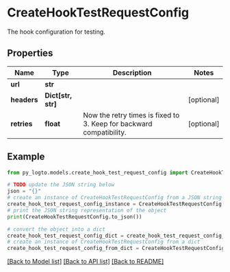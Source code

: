 # CreateHookTestRequestConfig

The hook configuration for testing.

## Properties

Name | Type | Description | Notes
------------ | ------------- | ------------- | -------------
**url** | **str** |  | 
**headers** | **Dict[str, str]** |  | [optional] 
**retries** | **float** | Now the retry times is fixed to 3. Keep for backward compatibility. | [optional] 

## Example

```python
from py_logto.models.create_hook_test_request_config import CreateHookTestRequestConfig

# TODO update the JSON string below
json = "{}"
# create an instance of CreateHookTestRequestConfig from a JSON string
create_hook_test_request_config_instance = CreateHookTestRequestConfig.from_json(json)
# print the JSON string representation of the object
print(CreateHookTestRequestConfig.to_json())

# convert the object into a dict
create_hook_test_request_config_dict = create_hook_test_request_config_instance.to_dict()
# create an instance of CreateHookTestRequestConfig from a dict
create_hook_test_request_config_from_dict = CreateHookTestRequestConfig.from_dict(create_hook_test_request_config_dict)
```
[[Back to Model list]](../README.md#documentation-for-models) [[Back to API list]](../README.md#documentation-for-api-endpoints) [[Back to README]](../README.md)


